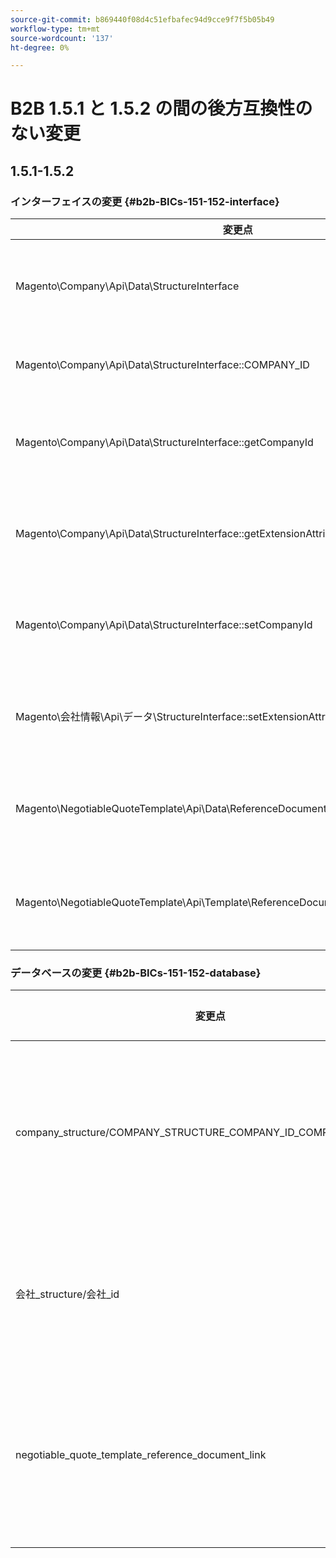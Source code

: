 ```yaml
---
source-git-commit: b869440f08d4c51efbafec94d9cce9f7f5b05b49
workflow-type: tm+mt
source-wordcount: '137'
ht-degree: 0%

---
```

# B2B 1.5.1 と 1.5.2 の間の後方互換性のない変更

## 1.5.1-1.5.2

### インターフェイスの変更 {#b2b-BICs-151-152-interface}

| 変更点 | 変更点 |
| --- | --- |
| Magento\Company\Api\Data\StructureInterface | インターフェイスに親を追加しました。 |
| Magento\Company\Api\Data\StructureInterface::COMPANY\_ID | 定数が追加されました。 |
| Magento\Company\Api\Data\StructureInterface::getCompanyId | [public] メソッドが追加されました。 |
| Magento\Company\Api\Data\StructureInterface::getExtensionAttributes | [public] メソッドが追加されました。 |
| Magento\Company\Api\Data\StructureInterface::setCompanyId | [public] メソッド が追加されました。 |
| Magento\会社情報\Api\データ\StructureInterface::setExtensionAttributes | [public] メソッドが追加されました。 |
| Magento\NegotiableQuoteTemplate\Api\Data\ReferenceDocumentLinkInterface | インターフェイスが追加されました。 |
| Magento\NegotiableQuoteTemplate\Api\Template\ReferenceDocumentLinkRepositoryInterface | インターフェイスが追加されました。 |

### データベースの変更 {#b2b-BICs-151-152-database}

| 変更点 | 変更点 |
| --- | --- |
| company\_structure/COMPANY\_STRUCTURE\_COMPANY\_ID\_COMPANY\_ENTITY\_ID | 外部キーが追加されました |
| 会社\_structure/会社\_id | 列が追加されました |
| negotiable\_quote\_template\_reference\_document\_link | テーブルが追加されました |
